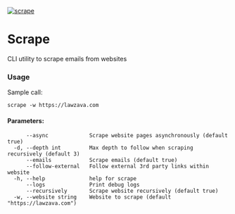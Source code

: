 [![scrape](https://snapcraft.io/scrape/badge.svg)](https://snapcraft.io/scrape)

# Scrape
CLI utility to scrape emails from websites

### Usage
Sample call:

`scrape -w https://lawzava.com` 

#### Parameters:
          --async             Scrape website pages asynchronously (default true)
      -d, --depth int         Max depth to follow when scraping recursively (default 3)
          --emails            Scrape emails (default true)
          --follow-external   Follow external 3rd party links within website
      -h, --help              help for scrape
          --logs              Print debug logs
          --recursively       Scrape website recursively (default true)
      -w, --website string    Website to scrape (default "https://lawzava.com")
```
